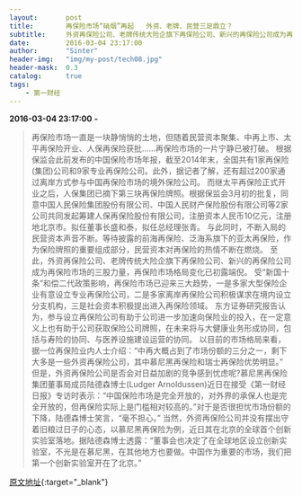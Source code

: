 ```yaml
---
layout:       post
title:        再保险市场“硝烟”再起   外资、老牌、民营三足鼎立？
subtitle:     外资再保险公司、老牌传统大险企旗下再保险公司、新兴的再保险公司成为再保险市场的三股力量，再保险市场格局变化已初露端倪。
date:         2016-03-04 23:17:00
author:       "Sinter"
header-img:   "img/my-post/tech08.jpg"
header-mask:  0.3
catalog:      true
tags:
    - 第一财经
---
```


**2016-03-04 23:17:00**  **-**

> 再保险市场一直是一块静悄悄的土地，但随着民营资本聚集、中再上市、太平再保险开业、人保再保险获批……再保险市场的一片宁静已被打破。
根据保监会此前发布的中国保险市场年报，截至2014年末，全国共有1家再保险(集团)公司和9家专业再保险公司。此外，据记者了解，还有超过200家通过离岸方式参与中国再保险市场的境外保险公司。
而继太平再保险正式开业之后，人保集团已摘下第三块再保险牌照。根据保监会3月初的批复，同意中国人民保险集团股份有限公司、中国人民财产保险股份有限公司等2家公司共同发起筹建人保再保险股份有限公司，注册资本人民币10亿元，注册地北京市。拟任董事长盛和泰，拟任总经理张青。
与此同时，不断入局的民营资本声音不断。等待披露的前海再保险、泛海系旗下的亚太再保险，作为保险牌照的重要组成部分，民营资本对再保险的热情不断在燃烧。
至此，外资再保险公司、老牌传统大险企旗下再保险公司、新兴的再保险公司成为再保险市场的三股力量，再保险市场格局变化已初露端倪。
受“新国十条”和偿二代政策影响，再保险市场已迎来三大趋势，一是多家大型保险企业有意设立专业再保险公司，二是多家离岸再保险公司积极谋求在境内设立分支机构，三是社会资本积极提出进入再保险领域。
东方证券研究报告认为，参与设立再保险公司有助于公司进一步加速向保险业的投入，在一定意义上也有助于公司获取保险公司牌照，在未来将与大健康业务形成协同，包括与寿险的协同、与医养设施建设运营的协同。
以目前的市场格局来看，据一位再保险业内人士介绍：“中再大概占到了市场份额的三分之一，剩下大多是一些外资再保险公司，其中慕尼黑再保险和瑞士再保险优势明显。”
但是，外资再保险公司是否会对日益加剧的竞争感到忧虑呢?慕尼黑再保险集团董事局成员陆德森博士(Ludger Arnoldussen)近日在接受《第一财经日报》专访时表示：“中国保险市场是完全开放的，对外界的承保人也是完全开放的，但再保险实际上是门槛相对较高的。”对于是否很担忧市场份额的下降，陆德森博士笑言，“毫不担心。”
当然，外资再保险公司并没有摆出守着旧粮过日子的心态，以慕尼黑再保险为例，近日其在北京的全球首个创新实验室落地。据陆德森博士透露：“董事会也决定了在全球地区设立创新实验室，不光是在慕尼黑，在其他地方也要做。中国作为重要的市场，我们把第一个创新实验室开在了北京。”


[原文地址](http://www.yicai.com/news/4757697.html){:target="_blank"}


